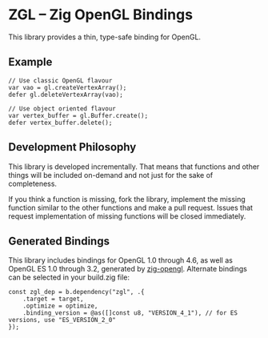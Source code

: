 # ZGL – Zig OpenGL Bindings

This library provides a thin, type-safe binding for OpenGL.

## Example

```zig
// Use classic OpenGL flavour
var vao = gl.createVertexArray();
defer gl.deleteVertexArray(vao);

// Use object oriented flavour
var vertex_buffer = gl.Buffer.create();
defer vertex_buffer.delete();
```

## Development Philosophy

This library is developed incrementally. That means that functions and other things will be included on-demand and not just for the sake of completeness.

If you think a function is missing, fork the library, implement the missing function similar to the other functions and make a pull request. Issues that request implementation of missing functions will be closed immediately.

## Generated Bindings

This library includes bindings for OpenGL 1.0 through 4.6, as well as OpenGL ES 1.0 through 3.2, generated by [zig-opengl](https://github.com/MasterQ32/zig-opengl). Alternate bindings can be selected in your build.zig file:

```zig
const zgl_dep = b.dependency("zgl", .{
    .target = target,
    .optimize = optimize,
    .binding_version = @as([]const u8, "VERSION_4_1"), // for ES versions, use "ES_VERSION_2_0"
});
```
